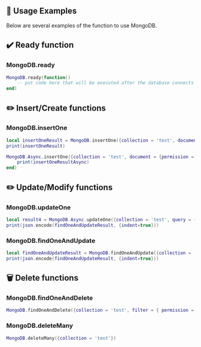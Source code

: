 ## 📝 Usage Examples

Below are several examples of the function to use MongoDB.

## ✔️ Ready function
### MongoDB.ready
```lua
MongoDB.ready(function()
    -- put code here that will be executed after the database connects
end)
```

## ✏️ Insert/Create functions
### MongoDB.insertOne
```lua
local insertOneResult = MongoDB.insertOne({collection = 'test', document = {permission = 'god', name = 'Joe', citizenid = 1}})
print(insertOneResult)

MongoDB.Async.insertOne({collection = 'test', document = {permission = 'admin', name = 'Jack', citizenid = 2}}, function(insertOneResultAsync)
    print(insertOneResultAsync)
end)
```

## ✏️ Update/Modify functions
### MongoDB.updateOne
```lua
local result4 = MongoDB.Async.updateOne({collection = 'test', query = {name = 'Joe'}, update = { ["$set"] = { name = 'Joseph' } }, options = { upsert = true }})
print(json.encode(findOneAndUpdateResult, {indent=true}))
```

### MongoDB.findOneAndUpdate
```lua
local findOneAndUpdateResult = MongoDB.findOneAndUpdate({collection = 'test', query = { permission = 'god' }, update = { ["$set"] = { permission = 'normie' } } })
print(json.encode(findOneAndUpdateResult, {indent=true}))
```

## 🗑️ Delete functions
### MongoDB.findOneAndDelete
```lua
MongoDB.findOneAndDelete({collection = 'test', filter = { permission = 'admin' } })
```

### MongoDB.deleteMany
```lua
MongoDB.deleteMany({collection = 'test'})
```
